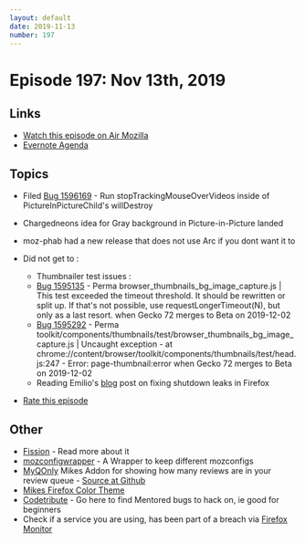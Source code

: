 ```yaml
---
layout: default
date: 2019-11-13
number: 197
---
```


# Episode 197: Nov 13th, 2019

## Links
* [Watch this episode on Air Mozilla](https://air.mozilla.org/event-redirect/349715/)
* [Evernote Agenda](https://www.evernote.com/shard/s434/client/snv?noteGuid=8fc9d136-be82-433b-831d-52644670b96f&noteKey=777c682d55efff66&sn=https%3A%2F%2Fwww.evernote.com%2Fshard%2Fs434%2Fsh%2F8fc9d136-be82-433b-831d-52644670b96f%2F777c682d55efff66&title=November%2B13th%252C%2B2019%2B-%2BEpisode%2B197)

## Topics
* Filed [Bug 1596169](https://bugzilla.mozilla.org/show_bug.cgi?id=1596169) - Run stopTrackingMouseOverVideos inside of PictureInPictureChild's willDestroy
* Chargedneons idea for Gray background in Picture-in-Picture landed
* moz-phab had a new release that does not use Arc if you dont want it to
* Did not get to : 
  - Thumbnailer test issues :
  - [Bug 1595135](https://bugzilla.mozilla.org/show_bug.cgi?id=1595135) - Perma browser_thumbnails_bg_image_capture.js | This test exceeded the timeout threshold. It should be rewritten or split up. If that's not possible, use requestLongerTimeout(N), but only as a last resort. when Gecko 72 merges to Beta on 2019-12-02
  - [Bug 1595292](https://bugzilla.mozilla.org/show_bug.cgi?id=1595292) - Perma toolkit/components/thumbnails/test/browser_thumbnails_bg_image_capture.js | Uncaught exception - at chrome://content/browser/toolkit/components/thumbnails/test/head.js:247 - Error: page-thumbnail:error when Gecko 72 merges to Beta on 2019-12-02
  - Reading Emilio's [blog](https://crisal.io/words/2019/11/13/shutdown-leak-hunting.html) post on fixing shutdown leaks in Firefox

* [Rate this episode](https://forms.gle/tkDSMhnowHrvSYgh8)

## Other
* [Fission](https://firefox-source-docs.mozilla.org/dom/dom/Fission.html) - Read more about it
* [mozconfigwrapper](https://github.com/ahal/mozconfigwrapper) - A Wrapper to keep different mozconfigs
* [MyQOnly](https://addons.mozilla.org/en-US/firefox/addon/myqonly/) Mikes Addon for showing how many reviews are in your review queue - [Source at Github](https://github.com/mikeconley/myqonly)
* [Mikes Firefox Color Theme](https://addons.mozilla.org/en-US/firefox/addon/electricbluegaloo/)
* [Codetribute](https://codetribute.mozilla.org/) - Go here to find Mentored bugs to hack on, ie good for beginners
* Check if a service you are using, has been part of a breach via [Firefox Monitor](https://monitor.firefox.com/breaches)
